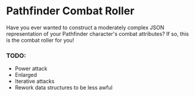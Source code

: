 Pathfinder Combat Roller
========================

Have you ever wanted to construct a moderately complex JSON representation of your Pathfinder character's combat attributes? If so, this is the combat roller for you!

### TODO:
* Power attack
* Enlarged
* Iterative attacks
* Rework data structures to be less awful

